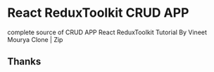 # React ReduxToolkit CRUD APP

complete source of CRUD APP React ReduxToolkit Tutorial By Vineet Mourya
Clone | Zip 

## Thanks





